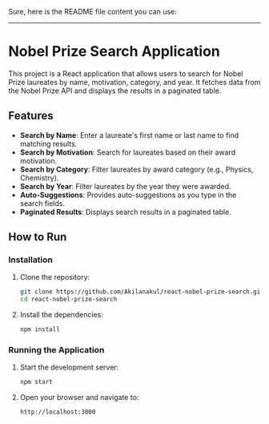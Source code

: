 Sure, here is the README file content you can use:

---

# Nobel Prize Search Application

This project is a React application that allows users to search for Nobel Prize laureates by name, motivation, category, and year. It fetches data from the Nobel Prize API and displays the results in a paginated table.

## Features

- **Search by Name**: Enter a laureate's first name or last name to find matching results.
- **Search by Motivation**: Search for laureates based on their award motivation.
- **Search by Category**: Filter laureates by award category (e.g., Physics, Chemistry).
- **Search by Year**: Filter laureates by the year they were awarded.
- **Auto-Suggestions**: Provides auto-suggestions as you type in the search fields.
- **Paginated Results**: Displays search results in a paginated table.

## How to Run

### Installation

1. Clone the repository:

   ```bash
   git clone https://github.com/Akilanakul/react-nobel-prize-search.git
   cd react-nobel-prize-search
   ```

2. Install the dependencies:

   ```bash
   npm install
   ```

### Running the Application

1. Start the development server:

   ```bash
   npm start
   ```

2. Open your browser and navigate to:

   ```
   http://localhost:3000
   ```
